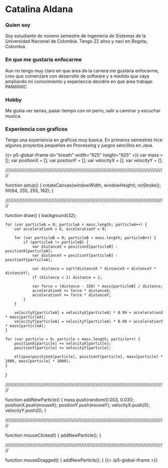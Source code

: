 # Catalina Aldana
### Quien soy
Soy estudiante de noveno semestre de Ingenieria de Sistemas de la Universidad Nacional de Colombia. Tengo 22 años y naci en Bogota, Colombia. 
### En que me gustaria enfocarme
Aun no tengo muy claro en que area de la carrera me gustaria enfocarme, creo que comenzare con desarrollo de software y a medida que vaya ampliando mi conocimiento y experiencia decidire en que area trabajar. PANIIIIIIIIC
### Hobby
Me gusta ver series, pasar tiempo con mi perro, salir a caminar y escuchar musica.
### Experiencia con graficos
Tengo una experiencia en graficos muy basica. En primeros semestres hice algunos proyectos pequeños en Processing y juegos sencillos en Java. 

{{< p5-global-iframe id="breath" width="625" height="625" >}}
var mass = [];
var positionX = [];
var positionY = [];
var velocityX = [];
var velocityY = [];

/////////////////////////////////////////////////////////////////////////////////////////////////////

function setup() {
	createCanvas(windowWidth, windowHeight);
	noStroke();
	fill(64, 255, 255, 192);
}

/////////////////////////////////////////////////////////////////////////////////////////////////////

function draw() {
	background(32);
	
	for (var particleA = 0; particleA < mass.length; particleA++) {
		var accelerationX = 0, accelerationY = 0;
		
		for (var particleB = 0; particleB < mass.length; particleB++) {
			if (particleA != particleB) {
				var distanceX = positionX[particleB] - positionX[particleA];
				var distanceY = positionY[particleB] - positionY[particleA];

				var distance = sqrt(distanceX * distanceX + distanceY * distanceY);
				if (distance < 1) distance = 1;

				var force = (distance - 320) * mass[particleB] / distance;
				accelerationX += force * distanceX;
				accelerationY += force * distanceY;
			}
		}
		
		velocityX[particleA] = velocityX[particleA] * 0.99 + accelerationX * mass[particleA];
		velocityY[particleA] = velocityY[particleA] * 0.99 + accelerationY * mass[particleA];
	}
	
	for (var particle = 0; particle < mass.length; particle++) {
		positionX[particle] += velocityX[particle];
		positionY[particle] += velocityY[particle];
		
		ellipse(positionX[particle], positionY[particle], mass[particle] * 1000, mass[particle] * 1000);
	}
}

/////////////////////////////////////////////////////////////////////////////////////////////////////

function addNewParticle() {
	mass.push(random(0.003, 0.03));
	positionX.push(mouseX);
	positionY.push(mouseY);
	velocityX.push(0);
	velocityY.push(0);
}

/////////////////////////////////////////////////////////////////////////////////////////////////////

function mouseClicked() {
	addNewParticle();
}

/////////////////////////////////////////////////////////////////////////////////////////////////////

function mouseDragged() {
	addNewParticle();
}
{{< /p5-global-iframe >}}